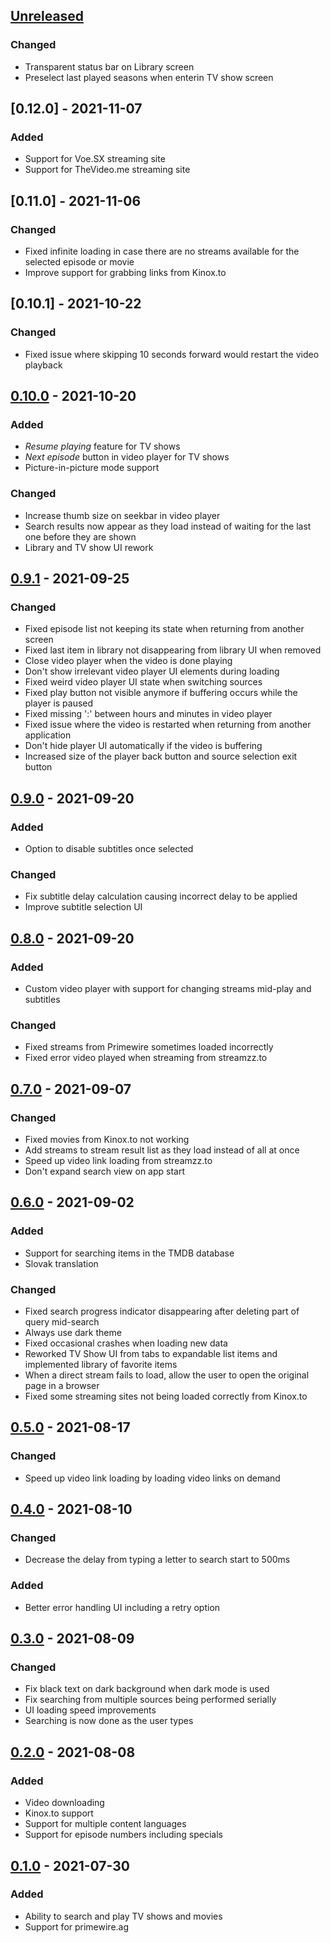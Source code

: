 ## [Unreleased]
### Changed
- Transparent status bar on Library screen
- Preselect last played seasons when enterin TV show screen

## [0.12.0] - 2021-11-07
### Added
- Support for Voe.SX streaming site
- Support for TheVideo.me streaming site

## [0.11.0] - 2021-11-06
### Changed
- Fixed infinite loading in case there are no streams available for the selected episode or movie
- Improve support for grabbing links from Kinox.to

## [0.10.1] - 2021-10-22
### Changed
- Fixed issue where skipping 10 seconds forward would restart the video playback

## [0.10.0] - 2021-10-20
### Added
- *Resume playing* feature for TV shows
- *Next episode* button in video player for TV shows
- Picture-in-picture mode support
### Changed
- Increase thumb size on seekbar in video player
- Search results now appear as they load instead of waiting for the last one before they are shown
- Library and TV show UI rework

## [0.9.1] - 2021-09-25
### Changed
- Fixed episode list not keeping its state when returning from another screen
- Fixed last item in library not disappearing from library UI when removed
- Close video player when the video is done playing
- Don't show irrelevant video player UI elements during loading
- Fixed weird video player UI state when switching sources
- Fixed play button not visible anymore if buffering occurs while the player is paused
- Fixed missing ':' between hours and minutes in video player
- Fixed issue where the video is restarted when returning from another application
- Don't hide player UI automatically if the video is buffering
- Increased size of the player back button and source selection exit button

## [0.9.0] - 2021-09-20
### Added
- Option to disable subtitles once selected
### Changed
- Fix subtitle delay calculation causing incorrect delay to be applied
- Improve subtitle selection UI

## [0.8.0] - 2021-09-20
### Added
- Custom video player with support for changing streams mid-play and subtitles
### Changed
- Fixed streams from Primewire sometimes loaded incorrectly
- Fixed error video played when streaming from streamzz.to

## [0.7.0] - 2021-09-07
### Changed
- Fixed movies from Kinox.to not working
- Add streams to stream result list as they load instead of all at once
- Speed up video link loading from streamzz.to
- Don't expand search view on app start

## [0.6.0] - 2021-09-02
### Added
- Support for searching items in the TMDB database
- Slovak translation
### Changed
- Fixed search progress indicator disappearing after deleting part of query mid-search
- Always use dark theme
- Fixed occasional crashes when loading new data
- Reworked TV Show UI from tabs to expandable list items and implemented library of favorite items
- When a direct stream fails to load, allow the user to open the original page in a browser
- Fixed some streaming sites not being loaded correctly from Kinox.to

## [0.5.0] - 2021-08-17
### Changed
- Speed up video link loading by loading video links on demand

## [0.4.0] - 2021-08-10
### Changed
- Decrease the delay from typing a letter to search start to 500ms
### Added
- Better error handling UI including a retry option

## [0.3.0] - 2021-08-09
### Changed
- Fix black text on dark background when dark mode is used
- Fix searching from multiple sources being performed serially
- UI loading speed improvements
- Searching is now done as the user types

## [0.2.0] - 2021-08-08
### Added
- Video downloading
- Kinox.to support
- Support for multiple content languages
- Support for episode numbers including specials

## [0.1.0] - 2021-07-30
### Added
- Ability to search and play TV shows and movies
- Support for primewire.ag

[Unreleased]: https://github.com/Tajmoti/Tulip/tree/main
[0.10.0]: https://github.com/Tajmoti/Tulip/tree/v0.10.0
[0.9.1]: https://github.com/Tajmoti/Tulip/tree/v0.9.1
[0.9.0]: https://github.com/Tajmoti/Tulip/tree/v0.9.0
[0.8.0]: https://github.com/Tajmoti/Tulip/tree/v0.8.0
[0.7.0]: https://github.com/Tajmoti/Tulip/tree/v0.7.0
[0.6.0]: https://github.com/Tajmoti/Tulip/tree/v0.6.0
[0.5.0]: https://github.com/Tajmoti/Tulip/tree/v0.5.0
[0.4.0]: https://github.com/Tajmoti/Tulip/tree/v0.4.0
[0.3.0]: https://github.com/Tajmoti/Tulip/tree/v0.3.0
[0.2.0]: https://github.com/Tajmoti/Tulip/tree/v0.2.0
[0.1.0]: https://github.com/Tajmoti/Tulip/tree/v0.1.0
